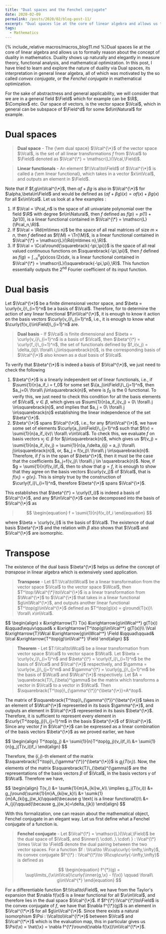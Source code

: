 ```yaml
---
title: "Dual spaces and the Fenchel conjugate"
date: 2020-02-09
permalink: /posts/2020/02/blog-post-11/
excerpt: "Dual spaces lie at the core of linear algebra and allows us to formally reason about the concept of duality in mathematics. Duality shows up naturally and elegantly in measure theory, functional analysis, and mathematical optimization. In this post, I have tried to learn and explore the nature of duality via Dual spaces, its interpretation in general linear algebra, all of which was motivated by the so called _convex conjugate_, or the _Fenchel conjugate_ in mathematical optimization."
tags:
  - Mathematics
---
```


{% include_relative macros/macros_blog11.md %}Dual spaces lie at the core of linear algebra and allows us to formally reason about the concept of duality in mathematics. Duality shows up naturally and elegantly in measure theory, functional analysis, and mathematical optimization. In this post, I have tried to learn and explore the nature of duality via Dual spaces, its interpretation in general linear algebra, all of which was motivated by the so called _convex conjugate_, or the _Fenchel conjugate_ in mathematical optimization.

For the sake of abstractness and general applicability, we will consider that we are in a general field $\Field$ which for example can be $\R$, $\Complex$ etc. Our space of vectors, is the vector space $\Vcal$, which in general can be subspace of $\Field^d$ for some $d\in\Natural$ for example.

# Dual spaces

> **Dual space** - The {\em dual space} $\Vcal^{\*}$ of the vector space $\Vcal$, is the set of all linear transformations $f$ from $\Vcal$ to $\Field$ denoted as $\Vcal^{\*} = \mathscr{L}(\Vcal,\Field)$.

> **Linear functionals** - An element $f:\Vcal\to\Field$ of $\Vcal^{\*}$ is called a {\em linear functional}, which takes in a vector $x\in\Vcal$, and outputs an element in $\Field$.

Note that if $f,g\in\Vcal^{\*}$, then $\alpha f + \beta g$ is also in $\Vcal^{\*}$ for $\alpha,\beta\in\Field$ and would be defined as $(\alpha f + \beta g)(x) = \alpha f(x) + \beta g(x)$ for all $x\in\Vcal$. Let us look at a few examples :
1. If $\Vcal = \Pcal_n$ is the space of all univariate polynomial over the field $\R$ with degree $n\in\Natural$, then $f$ defined as $f(p) = p(1)+2p'(0)$, is a linear functional contained in $\Vcal^{\*} = \mathscr{L}(\Pcal_n,\R)$.
2. If $\Vcal = \Rd{m\times n}$ be the space of all real matrices of size $m\times n$, then $f$ defined as $f(\M) = \Tr{\M}$, is a linear functional contained in $\Vcal^{\*} = \mathscr{L}(\Rd{m\times n},\R)$.
3. If $\Vcal = \Ccal\round{\squarebrack{-\pi,\pi}}$ is the space of all real valued continuous functions on $\squarebrack{-\pi,\pi}$, then $f$ defined as $f(g) = \int_{-\pi}^{\pi} g(x)\cos(2x)dx$, is a linear functional contained in $\Vcal^{\*} = \mathscr{L}(\squarebrack{-\pi,\pi},\R)$. This function essentially outputs the 2<sup>nd</sup> Fourier coefficient of its input function.

# Dual basis

Let $\Vcal^{\*}$ be a finite dimensional vector space, and $\beta = \curly{v_i}\_{i=1}^n$ be a basis of $\Vcal$. Therefore, for to determine the action of any linear functional $f\in\Vcal^{\*}$, it is enough to know it action on the basis vectors $\curly{v_i}\_{i=1}^n$, i.e., it is enough to know what $\curly{f(v_i)\in\Field}\_{i=1}^n$ are.

> **Dual basis** - If $\Vcal$ is finite dimensional and $\beta = \curly{v_i}\_{i=1}^n$ is a basis of $\Vcal$, then $\beta^{\*} = \curly{f_i}\_{i=1}^n$, the set of functionals defined by $f_i(v_j) = \delta_{ij}\ \forall\ i,j\in\squarebrack{n}$, is the corresponding basis of $\Vcal^{\*}$ also known as a dual basis of $\Vcal$.

To verify that $\beta^{\*}$ is indeed a basis of $\Vcal^{\*}$, we just need to check the following 
1. $\beta^{\*}$ is a linearly independent set of linear functionals, i.e., if $\sumi{1}{n}a_if_i = f_0$ for some set $\{a_j\in\Field\}\_{j=1}^n$, then $a_j=0\ \forall\ j\in\squarebrack{n}$, where is $f_0$ is the $0$ functional. To verify this, we just need to check this condition for all the basis elements of $\Vcal$, $v \in\beta$, which gives us $\sumi{1}{n}a_if_i(v_j) = 0\ \forall\ j \in\squarebrack{n}$, and implies that $a_j = 0\ \forall\ j \in\squarebrack{n}$ establishing the linear independence of the set $\beta^{\*}$.
2. $\beta^{\*}$ spans $\Vcal^{\*}$, i.e., for any $f\in\Vcal^{\*}$, we have some set of elements $\curly{a_j\in\Field}\_{j=1}^n$ such that $f(v) = \sumi{1}{n}a_if_i(v)\ \forall\ v\in\Vcal$. To check this, we evaluate $f$ on basis vectors $v_j\in\beta$ for $j\in\squarebrack{n}$, which gives us $f(v_j) = \sumi{1}{n}a_if_i(v_j) = \sumi{1}{n}a_i\delta_{ij} = a_j\ \forall\ j\in\squarebrack{n}$, or, $a_j = f(v_j)\ \forall\ j \in\squarebrack{n}$. Therefore, if $f$ is in the span of $\beta^{\*}$, then it must be the case that the coefficients $a_j=f(v_j)\ \forall\ j \in \squarebrack{n}$. Now, if $g = \sumi{1}{n}f(v_i)f_i$, then to show that $g=f$, it is enough to show that they agree on the basis vectors $\curly{v_j}$ of $\Vcal$, that is $f(v_i)=g(v_i)$. This is simply true by the construction of $\curly{f_i}\_{i=1}^n$, therefore $\beta^{\*}$ spans $\Vcal^{\*}$.

This establishes that $\beta^{\*} = \curly{f_i}$ is indeed a basis of $\Vcal^{\*}$, and any $f\in\Vcal^{\*}$ can be decomposed into the basis of $\Vcal^{\*}$ as 

>
> $$
> \begin{equation}
> f = \sumi{1}{n}f(v_i)f_i
> \end{equation}
> $$

where $\beta = \curly{v_i}$ is the basis of $\Vcal$. The existence of dual basis $\beta^{\*}$ and the relation with $\beta$ also shows that $\Vcal$ and $\Vcal^{\*}$ are isomorphic.

# Transpose

The existence of the dual basis $\beta^{\*}$ helps us define the concept of _transpose_ in linear algebra which is extensively used application.

> **Transpose** - Let $T:\Vcal\to\Wcal$ be a linear transformation from the vector space $\Vcal$ to the vector space $\Wcal$, then $T^\top:\Wcal^{\*}\to\Vcal^{\*}$ is a linear transformation from $\Wcal^{\*}$ to $\Vcal^{\*}$ that takes in a linear functional $g\in\Wcal^{\*}$, and outputs another linear functional $T^\top(g)\in\Vcal^{\*}$ defined as $T^\top(g)(x) = g\round{T(x)}\ \forall\ x\in\Vcal$.

<div>
$$
\begin{align}
x &\xrightarrow{T} T(x) &\xrightarrow{g\in\Wcal^*} g(T(x)) &\qquad\equiv\qquad& x &\xrightarrow{T^\top(g)\in\Vcal^*} g(T(x))\\
\Vcal &\xrightarrow{T}\Wcal &\xrightarrow{g\in\Wcal^*} \Field &\qquad\qquad& \Vcal &\xrightarrow{T^\top(g)\in\Vcal^*} \Field
\end{align}
$$
</div>

> **Theorem** - Let $T:\Vcal\to\Wcal$ be a linear transformation from vector space $\Vcal$ to vector space $\Wcal$. Let $\beta = \curly{v_i}\_{i=1}^n$ and $\beta^{\*} = \curly{f_i}\_{i=1}^n$ be the basis of $\Vcal$ and $\Vcal^{\*}$ respectively, and $\gamma = \curly{w_j}\_{j=1}^m$ and $\gamma^{\*} = \curly{g_j}\_{j=1}^m$ be the basis of $\Wcal$ and $\Wcal^{\*}$ respectively. Let $A = \squarebrack{T}\_{\beta}^\gamma$ be the matrix which transforms a vector in $\Vcal$ to a vector in $\Wcal$. Then $\squarebrack{T^\top}\_{\gamma^{\*}}^{\beta^{\*}}=A^\top$.

The matrix of $\squarebrack{T^\top}\_{\gamma^{\*}}^{\beta^{\*}}$ takes in an element of $\Wcal^{\*}$ represented in its basis $\gamma^{\*}$, and outputs an element in $\Vcal^{\*}$ represented in its basis $\beta^{\*}$. Therefore, it is sufficient to represent every element in $\curly{T^\top(g_j)}\_{j=1}^m$ in the basis $\beta^{\*}$ of $\Vcal^{\*}$. Since any vector $f$ in $\Vcal^{\*}$ can be expressed as a linear combination of the basis vectors $\beta^{\*}$ as we proved earlier, we have

<div>
$$
\begin{align}
T^\top(g_j) &= \sumi{1}{n}T^\top(g_j)(v_i)f_i\\
&= \sumi{1}{n}g_j(T(v_i))f_i
\end{align}
$$
</div>

Therefore, the $(i,j)$-th element of the matrix $\squarebrack{T^\top}\_{\gamma^{\*}}^{\beta^{\*}}$ is $g_j(T(v_i))$. Now, the elements of the matrix $\squarebrack{T}\_{\beta}^{\gamma}$ are the representations of the basis vectors $\beta$ of $\Vcal$, in the basis vectors $\gamma$ of $\Wcal$. Therefore we have,
<div>
$$
\begin{align}
T(v_i) &= \sumk{1}{m}A_{ki}w_k\\
\implies g_j(T(v_i)) &= g_j\round{\sumk{1}{m}A_{ki}w_k}\\
&= \sumk{1}{m}A_{ki}g_j(w_k)\qquad(\because g \text{ is a linear functional})\\
&= A_{ji}\qquad(\because g_j(w_k)=\delta_{jk})
\end{align}
$$
</div>




With this formalization, one can reason about the mathematical object, Fenchel conjugate in an elegant way. Let us first define what a Fenchel conjugate of a function is.

> **Fenchel conjugate** - Let $\Vcal^{\*} = \mathscr{L}(\Vcal,\Field)$ be the dual space of $\Vcal$, and $\inner{\ \cdot\ ,\ \cdot\ } : \Vcal^{\*} \times \Vcal \to \Field$ denote the dual pairing between the two vector spaces. For a function $f : \Vcal\to \R\cup\curly{-\infty,\infty}$, its convex conjugate $f^{\*} : \Vcal^{\*}\to \R\cup\curly{-\infty,\infty}$ is defined as
> 
> $$
> \begin{equation}
> f^{*}(g) = \sup\limits_{\x\in\Vcal}\curly{\inner{g,\x} - f(\x)} \qquad \forall\ g\in\Vcal^{*}
> \end{equation}
> $$

For a differentiable function $f:\Vcal\to\Field$, we have from the Taylor's expansion that $\nabla f(\x)$ is a linear functional for all $\x\in\Vcal$, and therefore lies in the dual space $\Vcal^{\*}$. If $f^{\*}:\Vcal^{\*}\to\Field$ is the convex conjugate of $f$, we have that $\nabla f^{\*}(g)$ is an element in $\Vcal^{\*\*}$ for all $g\in\Vcal^{\*}$. Since there exists a natural isomorphism $\Psi : \Vcal\to\Vcal^{\*\*}$ between $\Vcal$ and $\Vcal^{\*\*}$ which is the evaluation map, this in particular gives us $\Psi(\x) = \hat{\x} = \nabla f^{\*}\round{\nabla f(\x)}\in\Vcal^{\*\*}$.